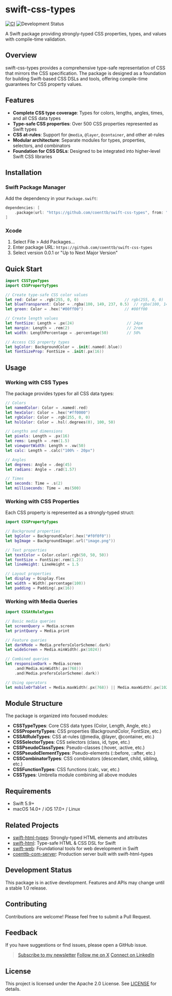 # swift-css-types

[![CI](https://github.com/coenttb/swift-css-types/workflows/CI/badge.svg)](https://github.com/coenttb/swift-css-types/actions/workflows/ci.yml)
![Development Status](https://img.shields.io/badge/status-active--development-blue.svg)

A Swift package providing strongly-typed CSS properties, types, and values with compile-time validation.

## Overview

swift-css-types provides a comprehensive type-safe representation of CSS that mirrors the CSS specification. The package is designed as a foundation for building Swift-based CSS DSLs and tools, offering compile-time guarantees for CSS property values.

## Features

- **Complete CSS type coverage**: Types for colors, lengths, angles, times, and all CSS data types
- **Type-safe CSS properties**: Over 500 CSS properties represented as Swift types
- **CSS at-rules**: Support for `@media`, `@layer`, `@container`, and other at-rules
- **Modular architecture**: Separate modules for types, properties, selectors, and combinators
- **Foundation for CSS DSLs**: Designed to be integrated into higher-level Swift CSS libraries

## Installation

### Swift Package Manager

Add the dependency in your `Package.swift`:

```swift
dependencies: [
    .package(url: "https://github.com/coenttb/swift-css-types", from: "0.0.1")
]
```

### Xcode

1. Select File > Add Packages...
2. Enter package URL: `https://github.com/coenttb/swift-css-types`
3. Select version 0.0.1 or "Up to Next Major Version"

## Quick Start

```swift
import CSSTypeTypes
import CSSPropertyTypes

// Create type-safe CSS color values
let red: Color = .rgb(255, 0, 0)                    // rgb(255, 0, 0)
let blueTransparent: Color = .rgba(100, 149, 237, 0.5)  // rgba(100, 149, 237, 0.5)
let green: Color = .hex("#00ff00")                  // #00ff00

// Create length values
let fontSize: Length = .px(24)                       // 24px
let margin: Length = .rem(2)                         // 2rem
let width: LengthPercentage = .percentage(50)        // 50%

// Access CSS property types
let bgColor: BackgroundColor = .init(.named(.blue))
let fontSizeProp: FontSize = .init(.px(16))
```

## Usage

### Working with CSS Types

The package provides types for all CSS data types:

```swift
// Colors
let namedColor: Color = .named(.red)
let hexColor: Color = .hex("#ff0000")
let rgbColor: Color = .rgb(255, 0, 0)
let hslColor: Color = .hsl(.degrees(0), 100, 50)

// Lengths and dimensions
let pixels: Length = .px(16)
let rems: Length = .rem(1.5)
let viewportWidth: Length = .vw(50)
let calc: Length = .calc("100% - 20px")

// Angles
let degrees: Angle = .deg(45)
let radians: Angle = .rad(1.57)

// Times
let seconds: Time = .s(2)
let milliseconds: Time = .ms(500)
```

### Working with CSS Properties

Each CSS property is represented as a strongly-typed struct:

```swift
import CSSPropertyTypes

// Background properties
let bgColor = BackgroundColor(.hex("#f0f0f0"))
let bgImage = BackgroundImage(.url("image.png"))

// Text properties
let textColor = Color.color(.rgb(50, 50, 50))
let fontSize = FontSize(.rem(1.2))
let lineHeight: LineHeight = 1.5

// Layout properties
let display = Display.flex
let width = Width(.percentage(100))
let padding = Padding(.px(16))
```

### Working with Media Queries

```swift
import CSSAtRuleTypes

// Basic media queries
let screenQuery = Media.screen
let printQuery = Media.print

// Feature queries
let darkMode = Media.prefersColorScheme(.dark)
let wideScreen = Media.minWidth(.px(1024))

// Combined queries
let responsiveDark = Media.screen
    .and(Media.minWidth(.px(768)))
    .and(Media.prefersColorScheme(.dark))

// Using operators
let mobileOrTablet = Media.maxWidth(.px(768)) || Media.maxWidth(.px(1024))
```

## Module Structure

The package is organized into focused modules:

- **CSSTypeTypes**: Core CSS data types (Color, Length, Angle, etc.)
- **CSSPropertyTypes**: CSS properties (BackgroundColor, FontSize, etc.)
- **CSSAtRuleTypes**: CSS at-rules (@media, @layer, @container, etc.)
- **CSSSelectorTypes**: CSS selectors (class, id, type, etc.)
- **CSSPseudoClassTypes**: Pseudo-classes (:hover, :active, etc.)
- **CSSPseudoElementTypes**: Pseudo-elements (::before, ::after, etc.)
- **CSSCombinatorTypes**: CSS combinators (descendant, child, sibling, etc.)
- **CSSFunctionTypes**: CSS functions (calc, var, etc.)
- **CSSTypes**: Umbrella module combining all above modules

## Requirements

- Swift 5.9+
- macOS 14.0+ / iOS 17.0+ / Linux

## Related Projects

- [swift-html-types](https://www.github.com/coenttb/swift-html-types): Strongly-typed HTML elements and attributes
- [swift-html](https://www.github.com/coenttb/swift-html): Type-safe HTML & CSS DSL for Swift
- [swift-web](https://www.github.com/coenttb/swift-web): Foundational tools for web development in Swift
- [coenttb-com-server](https://www.github.com/coenttb/coenttb-com-server): Production server built with swift-html-types

## Development Status

This package is in active development. Features and APIs may change until a stable 1.0 release.

## Contributing

Contributions are welcome! Please feel free to submit a Pull Request.

## Feedback

If you have suggestions or find issues, please open a GitHub issue.

> [Subscribe to my newsletter](http://coenttb.com/en/newsletter/subscribe)
> [Follow me on X](http://x.com/coenttb)
> [Connect on LinkedIn](https://www.linkedin.com/in/tenthijeboonkkamp)

## License

This project is licensed under the Apache 2.0 License. See [LICENSE](LICENSE) for details.
